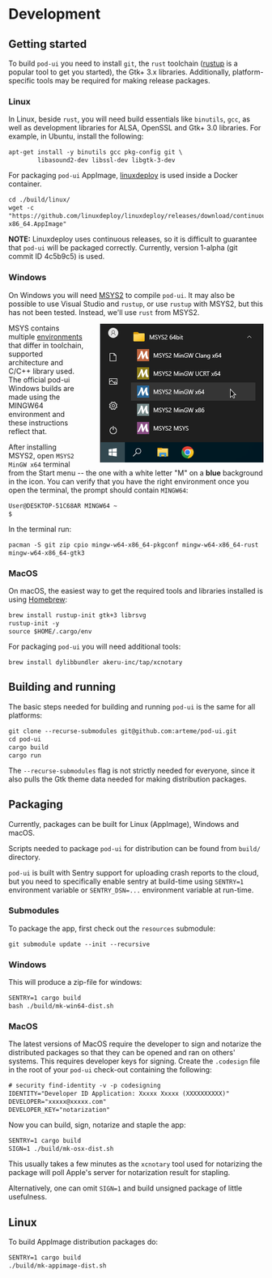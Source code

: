# Development

## Getting started

To build `pod-ui` you need to install `git`, the `rust` toolchain 
([rustup](https://rustup.rs/) is a popular tool to get you started), the
Gtk+ 3.x libraries. Additionally, platform-specific tools may be
required for making release packages.

### Linux

In Linux, beside `rust`, you will need build essentials like `binutils`,
`gcc`, as well as development libraries for ALSA, OpenSSL and Gtk+ 3.0
libraries. For example, in Ubuntu, install the following:

```shell
apt-get install -y binutils gcc pkg-config git \
        libasound2-dev libssl-dev libgtk-3-dev
```

For packaging `pod-ui` AppImage, [linuxdeploy](https://github.com/linuxdeploy/linuxdeploy)
is used inside a Docker container.

```shell
cd ./build/linux/
wget -c "https://github.com/linuxdeploy/linuxdeploy/releases/download/continuous/linuxdeploy-x86_64.AppImage"
```

**NOTE:** Linuxdeploy uses continuous releases, so it is difficult to
guarantee that `pod-ui` will be packaged correctly. Currently, version
1-alpha (git commit ID 4c5b9c5) is used.

### Windows

On Windows you will need [MSYS2](https://www.msys2.org/wiki/MSYS2-installation/)
to compile `pod-ui`. It may also be possible to use Visual Studio and `rustup`,
or use `rustup` with MSYS2, but this has not been tested. Instead, we'll use
`rust` from MSYS2.

<img src="doc/msys2-mingw.png" align="right" style="padding-left: 2rem">

MSYS contains multiple [environments](https://www.msys2.org/docs/environments/)
that differ in toolchain, supported architecture and C/C++ library used. The
official pod-ui Windows builds are made using the MINGW64 environment and these
instructions reflect that. 

After installing MSYS2, open `MSYS2 MinGW x64` terminal from the Start menu --
the one with a white letter "M" on a **blue** background in the icon. You can
verify that you have the right environment once you open the terminal, the prompt
should contain `MINGW64`: 
```
User@DESKTOP-51C68AR MINGW64 ~
$
```

In the terminal run:
```shell
pacman -S git zip cpio mingw-w64-x86_64-pkgconf mingw-w64-x86_64-rust mingw-w64-x86_64-gtk3
```

### MacOS

On macOS, the easiest way to get the required tools and libraries installed
is using [Homebrew](https://brew.sh):

```shell
brew install rustup-init gtk+3 librsvg
rustup-init -y
source $HOME/.cargo/env
```

For packaging `pod-ui` you will need additional tools:
```shell
brew install dylibbundler akeru-inc/tap/xcnotary
```

## Building and running

The basic steps needed for building and running `pod-ui` is the same for
all platforms:

```shell
git clone --recurse-submodules git@github.com:arteme/pod-ui.git
cd pod-ui
cargo build
cargo run
```

The `--recurse-submodules` flag is not strictly needed for everyone,
since it also pulls the Gtk theme data needed for making distribution
packages.

## Packaging

Currently, packages can be built for Linux (AppImage), Windows and macOS.

Scripts needed to package `pod-ui` for distribution can be found
from `build/` directory.

`pod-ui` is built with Sentry support for uploading crash reports to
the cloud, but you need to specifically enable sentry at build-time
using `SENTRY=1` environment variable or `SENTRY_DSN=...` environment
variable at run-time.

### Submodules

To package the app, first check out the `resources` submodule:

```shell
git submodule update --init --recursive
```

### Windows

This will produce a zip-file for windows:

```shell
SENTRY=1 cargo build
bash ./build/mk-win64-dist.sh
```

### MacOS

The latest versions of MacOS require the developer to sign and notarize
the distributed packages so that they can be opened and ran on others'
systems. This requires developer keys for signing. Create the `.codesign`
file in the root of your `pod-ui` check-out containing the following: 

```shell
# security find-identity -v -p codesigning
IDENTITY="Developer ID Application: Xxxxx Xxxxx (XXXXXXXXXX)"
DEVELOPER="xxxxx@xxxxx.com"
DEVELOPER_KEY="notarization"
```

Now you can build, sign, notarize and staple the app:

```shell
SENTRY=1 cargo build
SIGN=1 ./build/mk-osx-dist.sh
```

This usually takes a few minutes as the `xcnotary` tool used for
notarizing the package will poll Apple's server for notarization
result for stapling.

Alternatively, one can omit `SIGN=1` and build unsigned package
of little usefulness.

## Linux

To build AppImage distribution packages do:

```shell
SENTRY=1 cargo build
./build/mk-appimage-dist.sh
```
